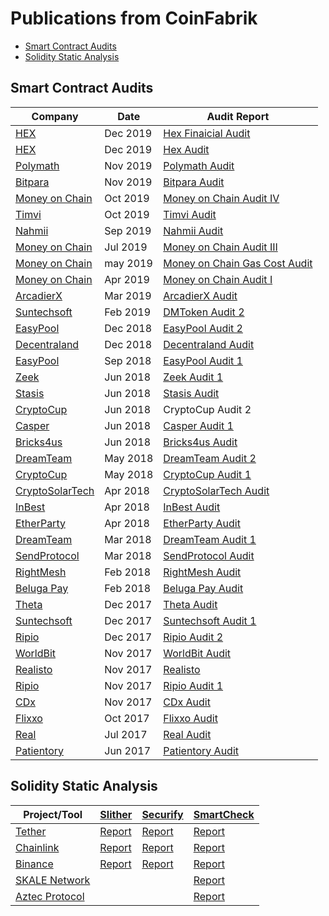 # Publications from CoinFabrik

* [Smart Contract Audits](#smart-contract-audits)
* [Solidity Static Analysis](#Solidity-Static-Analysis)


## Smart Contract Audits

| Company | Date | Audit Report |
| --- | --- | --- |
| [HEX](https://hex.win/) | Dec 2019 | [Hex Finaicial Audit](https://blog.coinfabrik.com/hex-financial-audit/)|
| [HEX](https://hex.win/) | Dec 2019 | [Hex Audit](https://blog.coinfabrik.com/hex-smart-contract-audit/)|
| [Polymath](https://polymath.network/) | Nov 2019 | [Polymath Audit](https://blog.coinfabrik.com/polymath-core-audit/)|
| [Bitpara](https://www.bitpara.com/) | Nov 2019 | [Bitpara Audit](https://blog.coinfabrik.com/bitpara-smart-contract-audit/) |
| [Money on Chain](https://moneyonchain.com/) | Oct 2019 | [Money on Chain Audit IV](https://blog.coinfabrik.com/money-on-chain-security-audit-iv/) |
| [Timvi](https://timvi.com/) | Oct 2019 | [Timvi Audit](https://blog.coinfabrik.com/timvi-smart-contract-audit/) |
| [Nahmii](https://www.nahmii.io/) | Sep 2019 | [Nahmii Audit](https://blog.coinfabrik.com/nahmii-security-audit/) |
| [Money on Chain](https://moneyonchain.com/) | Jul 2019 | [Money on Chain Audit III](https://blog.coinfabrik.com/money-on-chain-security-audit-iii/) |
| [Money on Chain](https://moneyonchain.com/) | may 2019 | [Money on Chain Gas Cost Audit](https://blog.coinfabrik.com/money-on-chain-gas-cost/) |
| [Money on Chain](https://moneyonchain.com/) | Apr 2019 | [Money on Chain Audit I](https://blog.coinfabrik.com/money-on-chain-security-audit-i/) |
| [ArcadierX](https://www.arcadierx.io) | Mar 2019 | [ArcadierX Audit](https://blog.coinfabrik.com/arcadierx-security-audit/) |
| [Suntechsoft](https://suntechsoft.com/) | Feb 2019 | [DMToken Audit 2](https://blog.coinfabrik.com/dmtoken-security-audit-v2-2019-updated/) |
| [EasyPool](http://easypool.io/) | Dec 2018 | [EasyPool Audit 2](https://blog.coinfabrik.com/easypool-smart-contract-security-audit-v2/)|
| [Decentraland](https://decentraland.org/) | Dec 2018 | [Decentraland Audit](https://blog.coinfabrik.com/decentraland-security-audit/)|
| [EasyPool](http://easypool.io/) | Sep 2018 | [EasyPool Audit 1](https://blog.coinfabrik.com/easypool-smart-contract-security-audit/)|
| [Zeek](https://www.zeex.me/) | Jun 2018 | [Zeek Audit 1](https://blog.coinfabrik.com/zeex-token-auditing-report/) |
| [Stasis](https://stasis.net/) | Jun 2018 | [Stasis Audit](https://blog.coinfabrik.com/stasis-token-smart-contract-audit/)|
| [CryptoCup](https://cryptocup.io/) | Jun 2018 |CryptoCup Audit 2 |
| [Casper](https://medium.com/@CasperAPI) | Jun 2018 | [Casper Audit 1](https://blog.coinfabrik.com/casper-cst-token-sale-security-audit/)|
| [Bricks4us](https://www.linkedin.com/company/bricks4us/) | Jun 2018 | [Bricks4us Audit](https://blog.coinfabrik.com/bricks4us-token-smart-contract-security-audit/)|
| [DreamTeam](https://token.dreamteam.gg) | May 2018 | [DreamTeam Audit 2](https://blog.coinfabrik.com/dreamteam-smart-contract-for-players-compensation/)|
| [CryptoCup](https://cryptocup.io/) | May 2018 | [CryptoCup Audit 1](https://blog.coinfabrik.com/cryptocup-audit/) |
| [CryptoSolarTech](https://cryptosolartech.org/) | Apr 2018 | [CryptoSolarTech Audit](https://blog.coinfabrik.com/cryptosolartech-security-audit/) |
| [InBest](http://www.inbest.io/en/) | Apr 2018 | [InBest Audit](https://blog.coinfabrik.com/inbest-token-smart-contract-audit/) |
| [EtherParty](https://token.dreamteam.gg) | Apr 2018 | [EtherParty Audit](https://blog.coinfabrik.com/etherparty-token-smart-contract-security-audit-coinfabrik/)|
| [DreamTeam](https://token.dreamteam.gg) | Mar 2018 | [DreamTeam Audit 1](https://blog.coinfabrik.com/dreamteam-token-audit/)|
| [SendProtocol](https://www.sendprotocol.com/) | Mar 2018 | [SendProtocol Audit](https://blog.coinfabrik.com/security-audit-send-sdt-token-sale-ico-smart-contract/)|
| [RightMesh](https://www.rightmesh.io/) | Feb 2018 | [RightMesh Audit](https://blog.coinfabrik.com/rightmesh-token-sale-smart-contract-audit-master/)|
| [Beluga Pay](https://www.belugapay.com/) | Feb 2018 | [Beluga Pay Audit](https://blog.coinfabrik.com/beluga-pay-bbi-security-audit/)|
| [Theta](https://www.thetatoken.org/) | Dec 2017 | [Theta Audit](https://blog.coinfabrik.com/tetha-token-sale-security-audit/)|
| [Suntechsoft](https://suntechsoft.com/) | Dec 2017 | [Suntechsoft Audit 1](https://blog.coinfabrik.com/dmtoken-token-sale-smart-contract-audit/)|
| [Ripio](https://ripiocredit.network/) | Dec 2017 | [Ripio Audit 2](https://blog.coinfabrik.com/rcn-basiccosigner-smart-contract-security-audit/) |
| [WorldBit](https://medium.com/@worldbit.com) | Nov 2017 | [WorldBit Audit](https://blog.coinfabrik.com/worldbit-token-sale-smart-contract-audit/)|
| [Realisto](https://medium.com/@Realisto) | Nov 2017 | [Realisto](https://blog.coinfabrik.com/realisto-token-sale-smart-contract-audit/)|
| [Ripio](https://ripiocredit.network/) | Nov 2017 | [Ripio Audit 1](https://blog.coinfabrik.com/ripio-credit-network-rcn-smart-contract-audit/) |
| [CDx](https://cdxproject.com) | Nov 2017 | [CDx Audit](https://blog.coinfabrik.com/cdx-smart-contract-plataform-audit/)|
| [Flixxo](https://www.flixxo.com/) | Oct 2017 | [Flixxo Audit](https://blog.coinfabrik.com/flixxo-token-sale-audit/) |
| [Real](https://www.real.markets) | Jul 2017 | [Real Audit](https://blog.coinfabrik.com/security-audit-real-estate-crypto-token/)|
| [Patientory](https://patientory.com/) | Jun 2017 | [Patientory Audit](https://blog.coinfabrik.com/security-audit-crowdsale-token-ptoy-token-ico/)|


## Solidity Static Analysis
| Project/Tool | [Slither](https://github.com/crytic/slither) | [Securify](https://github.com/eth-sri/securify) | [SmartCheck](https://tool.smartdec.net/) |
| --- | --- | --- | --- |
| [Tether](https://tether.to/) | [Report](https://github.com/CoinFabrik/Publications/blob/master/SlitherTheter.md) | [Report](https://github.com/CoinFabrik/Publications/blob/master/SecurifyTether.md) | [Report](https://github.com/CoinFabrik/Publications/blob/master/SmartdecTether.md) |
| [Chainlink](https://chain.link/) | [Report](https://github.com/CoinFabrik/Publications/blob/master/SlitherChainlink.md) | [Report](https://github.com/CoinFabrik/Publications/blob/master/SecurifyChainlink.md)| [Report](https://github.com/CoinFabrik/Publications/blob/master/SmartdecChainlink.md) |
| [Binance](https://www.binance.com/) | [Report](https://github.com/CoinFabrik/Publications/blob/master/SlitherBinance.md) | [Report](https://github.com/CoinFabrik/Publications/blob/master/SecurifyBinance.md)| [Report](https://github.com/CoinFabrik/Publications/blob/master/SmartdecBinance.md) |
| [SKALE Network](https://github.com/skalenetwork) |  | | [Report](https://github.com/CoinFabrik/Publications/blob/master/SmartdecSkale.md) |
| [Aztec Protocol](https://github.com/AztecProtocol/AZTEC) |  | | [Report](https://github.com/CoinFabrik/Publications/blob/master/SmartdecAztec.md) |

